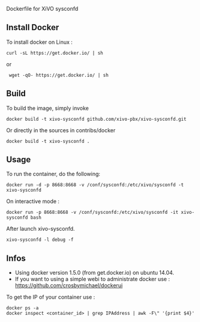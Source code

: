 Dockerfile for XiVO sysconfd

## Install Docker

To install docker on Linux :

    curl -sL https://get.docker.io/ | sh
 
 or
 
     wget -qO- https://get.docker.io/ | sh

## Build

To build the image, simply invoke

    docker build -t xivo-sysconfd github.com/xivo-pbx/xivo-sysconfd.git

Or directly in the sources in contribs/docker

    docker build -t xivo-sysconfd .
  
## Usage

To run the container, do the following:

    docker run -d -p 8668:8668 -v /conf/sysconfd:/etc/xivo/sysconfd -t xivo-sysconfd

On interactive mode :

    docker run -p 8668:8668 -v /conf/sysconfd:/etc/xivo/sysconfd -it xivo-sysconfd bash

After launch xivo-sysconfd.

    xivo-sysconfd -l debug -f

## Infos

- Using docker version 1.5.0 (from get.docker.io) on ubuntu 14.04.
- If you want to using a simple webi to administrate docker use : https://github.com/crosbymichael/dockerui

To get the IP of your container use :

    docker ps -a
    docker inspect <container_id> | grep IPAddress | awk -F\" '{print $4}'
